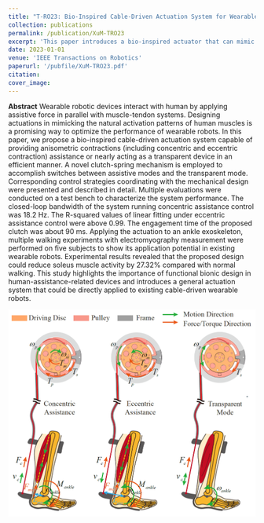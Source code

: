 ```yaml
---
title: "T-RO23: Bio-Inspired Cable-Driven Actuation System for Wearable Robotic Devices: Design, Control and Characterization"
collection: publications
permalink: /publication/XuM-TRO23
excerpt: 'This paper introduces a bio-inspired actuator that can mimic different functional modes of human muscles during walking, so that can be naturally used for wearable robotic devices.'
date: 2023-01-01
venue: 'IEEE Transactions on Robotics'
paperurl: '/pubfile/XuM-TRO23.pdf'
citation: 
cover_image: 
---
```



**Abstract** Wearable robotic devices interact with human by applying assistive force in parallel with muscle-tendon systems. Designing actuations in mimicking the natural activation patterns of human muscles is a promising way to optimize the performance of wearable robots. In this paper, we propose a bio-inspired cable-driven actuation system capable of providing anisometric contractions (including concentric and eccentric contraction) assistance or nearly acting as a transparent device in an efficient manner. A novel clutch-spring mechanism is employed to accomplish switches between assistive modes and the transparent mode. Corresponding control strategies coordinating with the mechanical design were presented and described in detail. Multiple evaluations were conducted on a test bench to characterize the system performance. The closed-loop bandwidth of the system running concentric assistance control was 18.2 Hz. The R-squared values of linear fitting under eccentric assistance control were above 0.99. The engagement time of the proposed clutch was about 90 ms. Applying the actuation to an ankle exoskeleton, multiple walking experiments with electromyography measurement were performed on five subjects to show its application potential in existing wearable robots. Experimental results revealed that the proposed design could reduce soleus muscle activity by 27.32% compared with normal walking. This study highlights the importance of functional bionic design in human-assistance-related devices and introduces a general actuation system that could be directly applied to existing cable-driven wearable robots.

![picture](/pubfile/XuM-TRO23.png)
